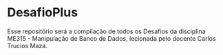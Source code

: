 # DesafioPlus
Esse repositório será a compilação de todos os Desafios da disciplina ME315 - Manipulação de Banco de Dados, lecionada pelo docente Carlos Trucios Maza. 
